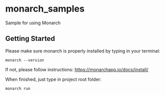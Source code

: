 # monarch_samples

Sample for using Monarch

## Getting Started

Please make sure monarch is properly installed by typing in your terminal:

    monarch --version
   
If not, please follow instructions: https://monarchapp.io/docs/install/

When finished, just type in project root folder:

    monarch run
    
    
